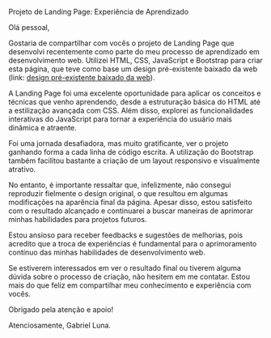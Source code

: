 Projeto de Landing Page: Experiência de Aprendizado

Olá pessoal,

Gostaria de compartilhar com vocês o projeto de Landing Page que desenvolvi recentemente como parte do meu processo de aprendizado em desenvolvimento web. Utilizei HTML, CSS, JavaScript e Bootstrap para criar esta página, que teve como base um design pré-existente baixado da web (link: [design pré-existente baixado da web](https://www.uistore.design/items/applab-landing-page-for-photoshop/)).

A Landing Page foi uma excelente oportunidade para aplicar os conceitos e técnicas que venho aprendendo, desde a estruturação básica do HTML até a estilização avançada com CSS. Além disso, explorei as funcionalidades interativas do JavaScript para tornar a experiência do usuário mais dinâmica e atraente.

Foi uma jornada desafiadora, mas muito gratificante, ver o projeto ganhando forma a cada linha de código escrita. A utilização do Bootstrap também facilitou bastante a criação de um layout responsivo e visualmente atrativo.

No entanto, é importante ressaltar que, infelizmente, não consegui reproduzir fielmente o design original, o que resultou em algumas modificações na aparência final da página. Apesar disso, estou satisfeito com o resultado alcançado e continuarei a buscar maneiras de aprimorar minhas habilidades para projetos futuros.

Estou ansioso para receber feedbacks e sugestões de melhorias, pois acredito que a troca de experiências é fundamental para o aprimoramento contínuo das minhas habilidades de desenvolvimento web.

Se estiverem interessados em ver o resultado final ou tiverem alguma dúvida sobre o processo de criação, não hesitem em me contatar. Estou mais do que feliz em compartilhar meu conhecimento e experiência com vocês.

Obrigado pela atenção e apoio!

Atenciosamente,
Gabriel Luna.

<div align="center">
  <img src="[APPLAB](https://github.com/GabrielLuna1/Landing-Page-Bootstrap/assets/102186692/2523c7ca-6b56-46e2-afe8-07cb4bdfd95e)" width="0px" />
</div> 


